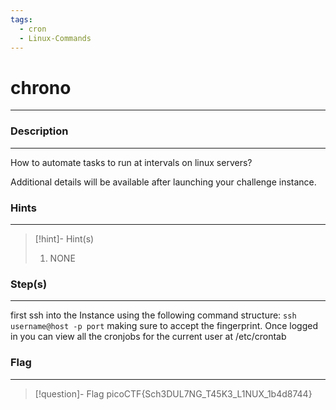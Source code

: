 ```yaml
---
tags:
  - cron
  - Linux-Commands
---
```

# chrono
---
### Description
---
How to automate tasks to run at intervals on linux servers?

Additional details will be available after launching your challenge instance.
### Hints
---

> [!hint]- Hint(s)
> 1.  NONE

### Step(s)
---
first ssh into the Instance using the following command structure: `ssh username@host -p port`
making sure to accept the fingerprint.
Once logged in you can view all the cronjobs for the current user at /etc/crontab
### Flag
---
> [!question]- Flag
> picoCTF{Sch3DUL7NG_T45K3_L1NUX_1b4d8744}







